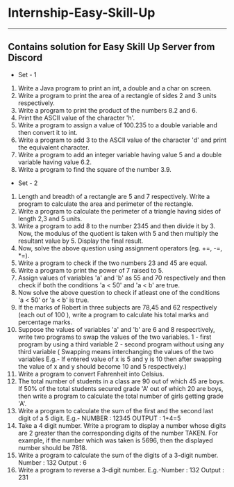 # Internship-Easy-Skill-Up

---

## Contains solution for Easy Skill Up Server from Discord 

- Set - 1
1. Write a Java program to print an int, a double and a char on screen.
2. Write a program to print the area of a rectangle of sides 2 and 3 units respectively.
3. Write a program to print the product of the numbers 8.2 and 6.
4. Print the ASCII value of the character 'h'.
5. Write a program to assign a value of 100.235 to a double variable and then convert it to int.
6. Write a program to add 3 to the ASCII value of the character 'd' and print the equivalent character.
7. Write a program to add an integer variable having value 5 and a double variable having value 6.2.
8. Write a program to find the square of the number 3.9.

- Set - 2
1. Length and breadth of a rectangle are 5 and 7 respectively. Write a program to calculate the area and perimeter of the rectangle.
2. Write a program to calculate the perimeter of a triangle having sides of length 2,3 and 5 units.
3. Write a program to add 8 to the number 2345 and then divide it by 3. Now, the modulus of the quotient is taken with 5 and then multiply the resultant value by 5. Display the final result.
4. Now, solve the above question using assignment operators (eg. +=, -=, *=).
5. Write a program to check if the two numbers 23 and 45 are equal.
6. Write a program to print the power of 7 raised to 5.
7. Assign values of variables 'a' and 'b' as 55 and 70 respectively and then check if both the conditions 'a < 50' and 'a < b' are true.
8. Now solve the above question to check if atleast one of the conditions 'a < 50' or 'a < b' is true.
9. If the marks of Robert in three subjects are 78,45 and 62 respectively (each out of 100 ), write a program to calculate his total marks and percentage marks.
10. Suppose the values of variables 'a' and 'b' are 6 and 8 respecrtively, write two programs to swap the values of the two variables.
1 - first program by using a third variable
2 - second program without using any third variable
( Swapping means interchanging the values of the two variables E.g.- If entered value of x is 5 and y is 10 then after swapping the value of x and y should become 10 and 5 respectively.)
11. Write a program to convert Fahrenheit into Celsius.
12. The total number of students in a class are 90 out of which 45 are boys. If 50% of the total students secured grade 'A' out of which 20 are boys, then write a program to calculate the total number of girls getting grade 'A'.
13. Write a program to calculate the sum of the first and the second last digit of a 5 digit.
E.g.- NUMBER : 12345        OUTPUT : 1+4=5
14. Take a 4 digit number. Write a program to display a number whose digits are 2 greater than the corresponding digits of the number TAKEN.
For example, if the number which was taken is 5696, then the displayed number should be 7818.
15. Write a program to calculate the sum of the digits of a 3-digit number.
Number : 132        Output : 6
16. Write a program to reverse a 3-digit number. E.g.-Number : 132        Output : 231
